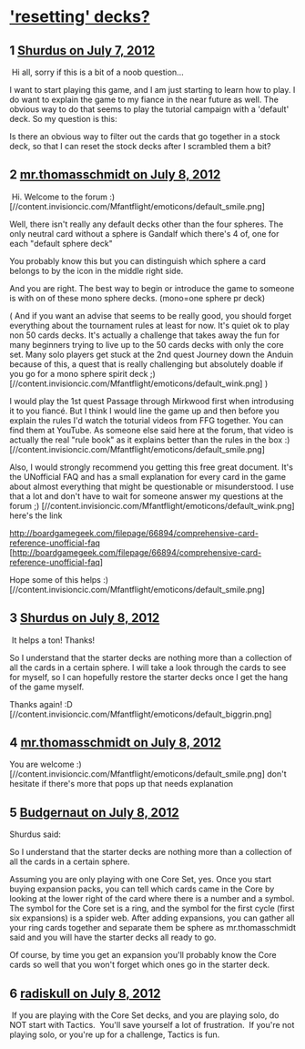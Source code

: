 # [&#039;resetting&#039; decks?](https://community.fantasyflightgames.com/topic/67146-resetting-decks/)

## 1 [Shurdus on July 7, 2012](https://community.fantasyflightgames.com/topic/67146-resetting-decks/?do=findComment&comment=655029)

 Hi all, sorry if this is a bit of a noob question…

I want to start playing this game, and I am just starting to learn how to play. I do want to explain the game to my fiance in the near future as well. The obvious way to do that seems to play the tutorial campaign with a 'default' deck. So my question is this:

Is there an obvious way to filter out the cards that go together in a stock deck, so that I can reset the stock decks after I scrambled them a bit?

## 2 [mr.thomasschmidt on July 8, 2012](https://community.fantasyflightgames.com/topic/67146-resetting-decks/?do=findComment&comment=655148)

 Hi. Welcome to the forum :) [//content.invisioncic.com/Mfantflight/emoticons/default_smile.png]

Well, there isn't really any default decks other than the four spheres. The only neutral card without a sphere is Gandalf which there's 4 of, one for each "default sphere deck"

You probably know this but you can distinguish which sphere a card belongs to by the icon in the middle right side.

And you are right. The best way to begin or introduce the game to someone is with on of these mono sphere decks. (mono=one sphere pr deck)

( And if you want an advise that seems to be really good, you should forget everything about the tournament rules at least for now. It's quiet ok to play non 50 cards decks. It's actually a challenge that takes away the fun for many beginners trying to live up to the 50 cards decks with only the core set. Many solo players get stuck at the 2nd quest Journey down the Anduin because of this, a quest that is really challenging but absolutely doable if you go for a mono sphere spirit deck ;) [//content.invisioncic.com/Mfantflight/emoticons/default_wink.png] )

I would play the 1st quest Passage through Mirkwood first when introdusing it to you fiancé. But I think I would line the game up and then before you explain the rules I'd watch the toturial videos from FFG together. You can find them at YouTube. As someone else said here at the forum, that video is actually the real "rule book" as it explains better than the rules in the box :) [//content.invisioncic.com/Mfantflight/emoticons/default_smile.png]

Also, I would strongly recommend you getting this free great document. It's the UNofficial FAQ and has a small explanation for every card in the game about almost everything that might be questionable or misunderstood. I use that a lot and don't have to wait for someone answer my questions at the forum ;) [//content.invisioncic.com/Mfantflight/emoticons/default_wink.png] here's the link

http://boardgamegeek.com/filepage/66894/comprehensive-card-reference-unofficial-faq [http://boardgamegeek.com/filepage/66894/comprehensive-card-reference-unofficial-faq]

Hope some of this helps :) [//content.invisioncic.com/Mfantflight/emoticons/default_smile.png]

## 3 [Shurdus on July 8, 2012](https://community.fantasyflightgames.com/topic/67146-resetting-decks/?do=findComment&comment=655193)

 It helps a ton! Thanks!

So I understand that the starter decks are nothing more than a collection of all the cards in a certain sphere. I will take a look through the cards to see for myself, so I can hopefully restore the starter decks once I get the hang of the game myself.

Thanks again! :D [//content.invisioncic.com/Mfantflight/emoticons/default_biggrin.png]

## 4 [mr.thomasschmidt on July 8, 2012](https://community.fantasyflightgames.com/topic/67146-resetting-decks/?do=findComment&comment=655257)

You are welcome :) [//content.invisioncic.com/Mfantflight/emoticons/default_smile.png] don't hesitate if there's more that pops up that needs explanation

## 5 [Budgernaut on July 8, 2012](https://community.fantasyflightgames.com/topic/67146-resetting-decks/?do=findComment&comment=655267)

Shurdus said:

So I understand that the starter decks are nothing more than a collection of all the cards in a certain sphere.



Assuming you are only playing with one Core Set, yes. Once you start buying expansion packs, you can tell which cards came in the Core by looking at the lower right of the card where there is a number and a symbol. The symbol for the Core set is a ring, and the symbol for the first cycle (first six expansions) is a spider web. After adding expansions, you can gather all your ring cards together and separate them be sphere as mr.thomasschmidt said and you will have the starter decks all ready to go.

Of course, by time you get an expansion you'll probably know the Core cards so well that you won't forget which ones go in the starter deck.

## 6 [radiskull on July 8, 2012](https://community.fantasyflightgames.com/topic/67146-resetting-decks/?do=findComment&comment=655296)

 If you are playing with the Core Set decks, and you are playing solo, do NOT start with Tactics.  You'll save yourself a lot of frustration.  If you're not playing solo, or you're up for a challenge, Tactics is fun.

